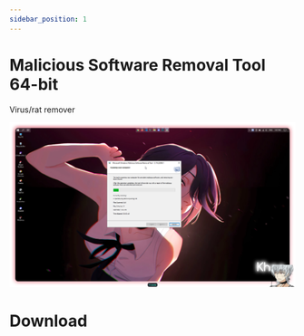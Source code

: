 ```yaml
---
sidebar_position: 1
---
```


# Malicious Software Removal Tool 64-bit

Virus/rat remover

![fuck](mrst.png)

# Download


